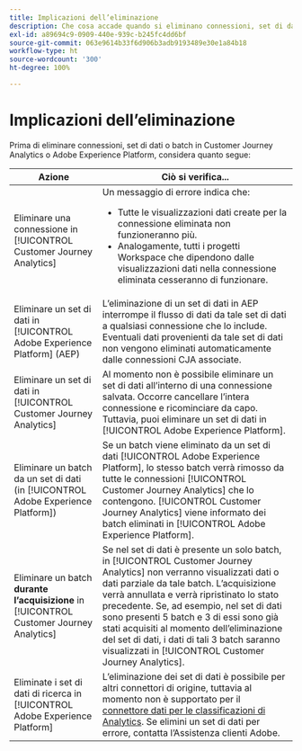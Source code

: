 ```yaml
---
title: Implicazioni dell’eliminazione
description: Che cosa accade quando si eliminano connessioni, set di dati o batch in Customer Journey Analytics o Adobe Experience Platform.
exl-id: a89694c9-0909-440e-939c-b245fc4dd6bf
source-git-commit: 063e9614b33f6d906b3adb9193489e30e1a84b18
workflow-type: ht
source-wordcount: '300'
ht-degree: 100%

---
```


# Implicazioni dell’eliminazione

Prima di eliminare connessioni, set di dati o batch in Customer Journey Analytics o Adobe Experience Platform, considera quanto segue:

| Azione | Ciò si verifica... |
| --- | --- |
| Eliminare una connessione in [!UICONTROL Customer Journey Analytics] | Un messaggio di errore indica che:<ul><li>Tutte le visualizzazioni dati create per la connessione eliminata non funzioneranno più.</li><li> Analogamente, tutti i progetti Workspace che dipendono dalle visualizzazioni dati nella connessione eliminata cesseranno di funzionare.</li></ul> |
| Eliminare un set di dati in [!UICONTROL Adobe Experience Platform] (AEP) | L’eliminazione di un set di dati in AEP interrompe il flusso di dati da tale set di dati a qualsiasi connessione che lo include. Eventuali dati provenienti da tale set di dati non vengono eliminati automaticamente dalle connessioni CJA associate. |
| Eliminare un set di dati in [!UICONTROL Customer Journey Analytics] | Al momento non è possibile eliminare un set di dati all’interno di una connessione salvata. Occorre cancellare l’intera connessione e ricominciare da capo. Tuttavia, puoi eliminare un set di dati in [!UICONTROL Adobe Experience Platform]. |
| Eliminare un batch da un set di dati (in [!UICONTROL Adobe Experience Platform]) | Se un batch viene eliminato da un set di dati [!UICONTROL Adobe Experience Platform], lo stesso batch verrà rimosso da tutte le connessioni [!UICONTROL Customer Journey Analytics] che lo contengono. [!UICONTROL Customer Journey Analytics] viene informato dei batch eliminati in [!UICONTROL Adobe Experience Platform]. |
| Eliminare un batch **durante l’acquisizione** in [!UICONTROL Customer Journey Analytics] | Se nel set di dati è presente un solo batch, in [!UICONTROL Customer Journey Analytics] non verranno visualizzati dati o dati parziale da tale batch. L’acquisizione verrà annullata e verrà ripristinato lo stato precedente. Se, ad esempio, nel set di dati sono presenti 5 batch e 3 di essi sono già stati acquisiti al momento dell’eliminazione del set di dati, i dati di tali 3 batch saranno visualizzati in [!UICONTROL Customer Journey Analytics]. |
| Eliminate i set di dati di ricerca in [!UICONTROL Adobe Experience Platform] | L’eliminazione dei set di dati è possibile per altri connettori di origine, tuttavia al momento non è supportato per il [connettore dati per le classificazioni di Analytics](https://experienceleague.adobe.com/docs/experience-platform/sources/ui-tutorials/create/adobe-applications/classifications.html?lang=it). Se elimini un set di dati per errore, contatta l’Assistenza clienti Adobe. |
